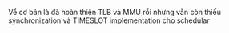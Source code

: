 Về cơ bản là đã hoàn thiện TLB và MMU rồi nhưng vẫn còn thiếu synchronization và TIMESLOT implementation cho schedular
